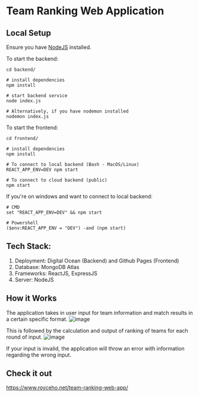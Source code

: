 # Team Ranking Web Application

## Local Setup
Ensure you have [NodeJS](https://nodejs.org/en/) installed.

To start the backend:
```
cd backend/

# install dependencies
npm install

# start backend service
node index.js

# Alternatively, if you have nodemon installed
nodemon index.js
```

To start the frontend:
```
cd frontend/

# install dependencies
npm install

# To connect to local backend (Bash - MacOS/Linux)
REACT_APP_ENV=DEV npm start

# To connect to cloud backend (public)
npm start
```

If you're on windows and want to connect to local backend:
```
# CMD
set "REACT_APP_ENV=DEV" && npm start

# Powershell
($env:REACT_APP_ENV = "DEV") -and (npm start)
```

## Tech Stack:
1. Deployment: Digital Ocean (Backend) and Github Pages (Frontend)
2. Database: MongoDB Atlas
3. Frameworks: ReactJS, ExpressJS
4. Server: NodeJS

## How it Works
The application takes in user input for team information and match results in a certain specific format.
![image](https://user-images.githubusercontent.com/43946966/189531046-f27ef2a7-479d-4fb3-893e-ad9735ec4685.png)

This is followed by the calculation and output of ranking of teams for each round of input.
![image](https://user-images.githubusercontent.com/43946966/189531010-775b5690-e0fa-4b18-8996-72ad645bb38c.png)

If your input is invalid, the application will throw an error with information regarding the wrong input.

## Check it out
https://www.royceho.net/team-ranking-web-app/